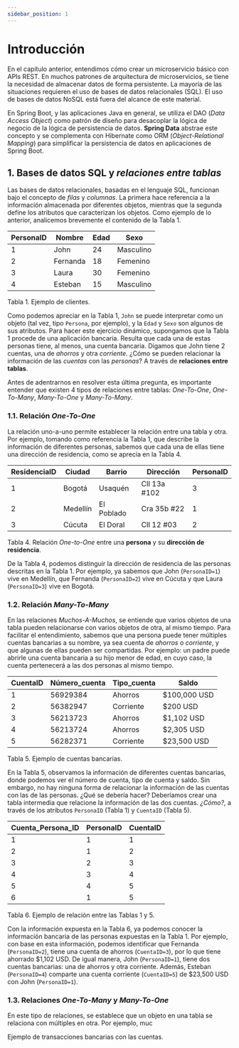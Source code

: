 ```yaml
---
sidebar_position: 1
---
```


# Introducción

En el capítulo anterior, entendimos cómo crear un microservicio básico con APIs REST. En muchos patrones de arquitectura de microservicios, se tiene la necesidad de almacenar datos de forma persistente. La mayoría de las situaciones requieren el uso de bases de datos relacionales (SQL). El uso de bases de datos NoSQL está fuera del alcance de este material.

En Spring Boot, y las aplicaciones Java en general, se utiliza el DAO (_Data Access Object_) como patrón de diseño para desacoplar la lógica de negocio de la lógica de persistencia de datos. __Spring Data__ abstrae este concepto y se complementa con Hibernate como ORM (_Object-Relational Mapping_) para simplificar la persistencia de datos en aplicaciones de Spring Boot. 

## 1. Bases de datos SQL y _relaciones entre tablas_

Las bases de datos relacionales, basadas en el lenguaje SQL, funcionan bajo el concepto de _filas_ y _columnas_. La primera hace referencia a la información almacenada por diferentes objetos, mientras que la segunda define los atributos que caracterizan los objetos. Como ejemplo de lo anterior, analicemos brevemente el contenido de la Tabla 1.

| __PersonaID__ | __Nombre__ | __Edad__ | __Sexo__ |
| ------------- | ---------- | -------- | -------- |
| 1             | John       | 24       | Masculino |
| 2             | Fernanda   | 18       | Femenino |
| 3             | Laura      | 30       | Femenino | 
| 4             | Esteban    | 15       | Masculino

Tabla 1. Ejemplo de clientes.

Como podemos apreciar en la Tabla 1, `John` se puede interpretar como un objeto (tal vez, tipo `Persona`, por ejemplo), y la `Edad` y `Sexo` son algunos de sus atributos. Para hacer este ejercicio dinámico, supongamos que la Tabla 1 procede de una aplicación bancaria. Resulta que cada una de estas personas tiene, al menos, una cuenta bancaria. Digamos que John tiene 2 cuentas, una de _ahorros_ y otra _corriente_. ¿Cómo se pueden relacionar la información de las _cuentas_ con las _personas_? A través de __relaciones entre tablas__. 

Antes de adentrarnos en resolver esta última pregunta, es importante entender que existen 4 tipos de relaciones entre tablas: _One-To-One_, _One-To-Many_, _Many-To-One_ y _Many-To-Many_. 

### 1.1. Relación _One-To-One_

La relación uno-a-uno permite establecer la relación entre una tabla y otra. Por ejemplo, tomando como referencia la Tabla 1, que describe la información de diferentes personas, sabemos que cada una de ellas tiene una dirección de residencia, como se aprecia en la Tabla 4.

| __ResidenciaID__ | __Ciudad__ | __Barrio__ | __Dirección__ | __PersonaID__ |
| ---------------- | ---------- | ---------- | ------------- | ------------- |
| 1                | Bogotá     | Usaquén    | Cll 13a #102  | 3             |
| 2                | Medellín   | El Poblado | Cra 35b #22   | 1             |
| 3                | Cúcuta     | El Doral   | Cll 12 #03    | 2             |

Tabla 4. Relación _One-to-One_ entre una __persona__ y su __dirección de residencia__.

De la Tabla 4, podemos distinguir la dirección de residencia de las personas descritas en la Tabla 1. Por ejemplo, ya sabemos que John (`PersonaID=1`) vive en Medellín, que Fernanda (`PersonaID=2`) vive en Cúcuta y que Laura (`PersonaID=3`) vive en Bogotá.

### 1.2. Relación _Many-To-Many_

En las relaciones _Muchos-A-Muchos_, se entiende que varios objetos de una tabla pueden relacionarse con varios objetos de otra, al mismo tiempo. Para facilitar el entendimiento, sabemos que una persona puede tener múltiples cuentas bancarias a su nombre, ya sea cuenta de _ahorros_ o _corriente_, y que algunas de ellas pueden ser compartidas. Por ejemplo: un padre puede abrirle una cuenta bancaria a su hijo menor de edad, en cuyo caso, la cuenta pertenecerá a las dos personas al mismo tiempo.

| __CuentaID__ | __Número_cuenta__ | __Tipo_cuenta__ | __Saldo__ | 
| ------------ | ----------------- | --------------- | ----------- |
| 1            | 56929384          | Ahorros         | $100,000 USD |
| 2            | 56382947          | Corriente       | $200 USD    |
| 3            | 56213723          | Ahorros         | $1,102 USD  | 
| 4            | 56213724          | Ahorros         | $2,305 USD  | 
| 5            | 56282371          | Corriente       | $23,500 USD |

Tabla 5. Ejemplo de cuentas bancarias.

En la Tabla 5, observamos la información de diferentes cuentas bancarias, donde podemos ver el número de cuenta, tipo de cuenta y saldo. Sin embargo, no hay ninguna forma de relacionar la información de las cuentas con las de las personas. ¿Qué se debería hacer? Deberíamos crear una tabla intermedia que relacione la información de las dos cuentas. _¿Cómo?_, a través de los atributos `PersonaID` (Tabla 1) y `CuentaID` (Tabla 5).

| __Cuenta_Persona_ID__ | __PersonaID__ | __CuentaID__ |
| --------------------- | ------------- | ------------ |
| 1                     | 1             | 1            |
| 2                     | 1             | 2            |
| 3                     | 2             | 3            |
| 4                     | 3             | 4            |
| 5                     | 4             | 5            |
| 6                     | 1             | 5            |

Tabla 6. Ejemplo de relación entre las Tablas 1 y 5.

Con la información expuesta en la Tabla 6, ya podemos conocer la información bancaria de las personas expuestas en la Tabla 1. Por ejemplo, con base en esta información, podemos identificar que Fernanda (`PersonaID=2`), tiene una cuenta de ahorros (`CuentaID=3`), por lo que tiene ahorrado $1,102 USD. De igual manera, John (`PersonaID=1`), tiene dos cuentas bancarias: una de ahorros y otra corriente. Además, Esteban (`PersonaID=4`) comparte una cuenta corriente (`CuentaID=5`) de $23,500 USD con John (`PersonaID=1`).

### 1.3. Relaciones _One-To-Many_ y _Many-To-One_

En este tipo de relaciones, se establece que un objeto en una tabla se relaciona con múltiples en otra. Por ejemplo, muc

Ejemplo de transacciones bancarias con las cuentas.